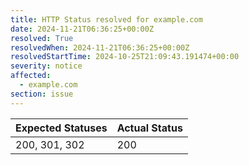 ```yaml
---
title: HTTP Status resolved for example.com
date: 2024-11-21T06:36:25+00:00Z
resolved: True
resolvedWhen: 2024-11-21T06:36:25+00:00Z
resolvedStartTime: 2024-10-25T21:09:43.191474+00:00
severity: notice
affected:
  - example.com
section: issue
---
```


| Expected Statuses | Actual Status  |
|-------------------|----------------|
| 200, 301, 302 | 200 |
